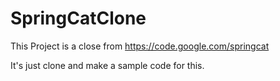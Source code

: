 # SpringCatClone
This Project is a close from https://code.google.com/springcat

It's just clone and make a sample code for this.
